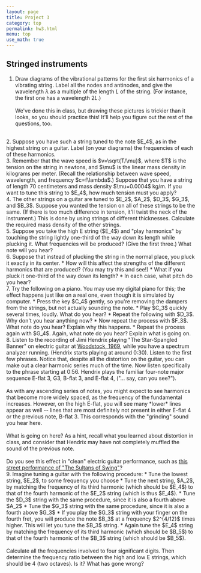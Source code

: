 ```yaml
---
layout: page
title: Project 3
category: top
permalink: hw3.html
menu: top
use_math: true
---
```


## Stringed instruments

1. Draw diagrams of the vibrational patterns for the first six harmonics of a vibrating string. Label all the nodes and antinodes, and give the wavelength $\lambda$
as a multiple of the length $L$ of the string. (For instance, the first one has a wavelength $2L$.)<br><br>We've done this in class,
but drawing these pictures is trickier than it looks, so you should practice this! It'll help you figure out the rest of the questions, too.
<br>
2. Suppose you have such a string tuned to the note $E_4$, as in the highest string on a guitar. Label (on your diagrams) the frequencies of each of these harmonics.
<br>
3. Remember that the wave speed is $v=\sqrt{T/\mu}$, where $T$ is the tension on the string in newtons, and $\mu$ is the linear mass density in kilograms per meter.
   (Recall the relationship between wave speed, wavelength, and frequency $c=f\lambda$.)
   Suppose that you have a string of length 70 centimeters and mass density $\mu=0.0004$ kg/m. If you want to tune this string to $E_4$, how much tension must you apply?
<br>
4. The other strings on a guitar are tuned to $E_2$, $A_2$, $D_3$, $G_3$, and $B_3$. Suppose you wanted the tension on all of these strings to be the same. (If there is too much
difference in tension, it'll twist the neck of the instrument.) This is done by using strings of different thicknesses. Calculate the required mass density of the other strings.
<br>
5. Suppose you take the high E string ($E_4$) and "play harmonics" by touching the string lightly one-third of the way down its length while plucking it. What frequencies will be
produced? (Give the first three.) What note will you hear?
<br>
6. Suppose that instead of plucking the string in the normal place, you pluck it exactly in its center. 
  * How will this affect the strengths of the different harmonics that are produced? (You may try this and see!) 
  * What if you pluck it one-third of the way down its length?
  * In each case, what pitch do you hear?
<br>
7. Try the following on a piano. You may use my digital piano for this; the effect happens just like on a real one, even though it is simulated by computer.
  * Press the key $C_4$ gently, so you're removing the dampers from the strings, but not actually sounding the note.
  * Play $C_3$ quickly several times, loudly. What do you hear?
  * Repeat the following with $D_3$. Why don't you hear anything now?
  * Now repeat the process with $F_3$. What note do you hear? Explain why this happens.
  * Repeat the process again with $G_4$. Again, what note do you hear? Explain what is going on.
<br>
8. Listen to the recording of Jimi Hendrix playing "The Star-Spangled Banner" on electric guitar at <a href="https://www.youtube.com/watch?v=MKvnQYFhGCc">Woodstock, 1969</a>, while you
have a spectrum analyzer running. (Hendrix starts playing at around 0:30). Listen to the first few phrases. Notice that, despite all the distortion on the guitar, you can make out 
a clear harmonic series much of the time. Now listen specifically to the phrase starting at 0:56. Hendrix plays the familiar four-note major sequence E-flat 3, G3, B-flat 3, and E-flat 4,
("... say, can you see?").<br><br>
As with any ascending series of notes, you might expect to see harmonics that become more widely spaced, as the frequency of the fundamental increases. However, on the high E-flat, 
you will see many *lower* lines appear as well -- lines that are most definitely not present in either E-flat 4 or the previous note, B-flat 3. This corresponds with the "grinding"
sound you hear here.<br><br>
What is going on here? As a hint, recall what you learned about distortion in class, and consider that Hendrix may have not completely muffled the sound of the previous note.<br><br>
Do you see this effect in "clean" electric guitar performance, such as <a href="https://www.youtube.com/watch?v=YI57gu2z_Fo">this street performance of "The Sultans of Swing"</a>?
<br>
9. Imagine tuning a guitar with the following procedure:
  * Tune the lowest string, $E_2$, to some frequency you choose
  * Tune the next string, $A_2$, by matching the frequency of its third harmonic (which should be $E_4$) to that of the fourth harmonic of the $E_2$ string (which is thus $E_4$). 
  * Tune the $D_3$ string with the same procedure, since it is also a fourth above $A_2$
  * Tune the $G_3$ string with the same procedure, since it is also a fourth above $G_3$
  * If you play the $G_3$ string with your finger on the fourth fret, you will produce the note $B_3$ at a frequency $2^{4/12}$ times higher. This will let you tune the $B_3$ string.
  * Again tune the $E_4$ string by matching the frequency of its third harmonic (which should be $B_5$) to that of the fourth harmonic of the $B_3$ string (which should be $B_5$).
<br><br>Calculate all the frequencies involved to four significant digits. Then determine the frequency ratio between the high and low E strings, which should be 4 (two octaves).
Is it? What has gone wrong?


